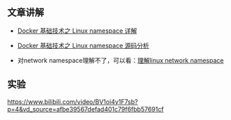 
## 文章讲解

- [Docker 基础技术之 Linux namespace 详解](https://mp.weixin.qq.com/s/10HgkUE14wVI_RNmFdqkzA)

- [Docker 基础技术之 Linux namespace 源码分析](https://mp.weixin.qq.com/s/czZsAmp6nTt6JPuOAytgcw)

- 对network namespace理解不了，可以看：[理解linux network namespace](https://blog.csdn.net/u014634338/article/details/119343985)

## 实验
https://www.bilibili.com/video/BV1oi4y1F7sb?p=4&vd_source=afbe39567defad401c79f6fbb57691cf


